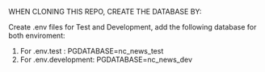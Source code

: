 WHEN CLONING THIS REPO, CREATE THE DATABASE BY:

Create .env files for Test and Development, add the following database for both enviroment:
1. For .env.test : 
PGDATABASE=nc_news_test
2. For .env.development:
PGDATABASE=nc_news_dev
